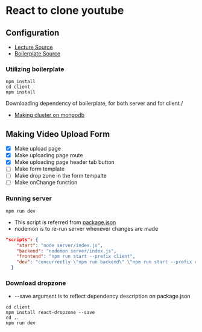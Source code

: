 # React to clone youtube

## Configuration

* [Lecture Source](https://www.youtube.com/playlist?list=PL9a7QRYt5fqnlSRu--re7N_1Ean5jFsh3)
* [Boilerplate Source](https://github.com/jaewonhimnae/boilerplate-mern-stack)

### Utilizing boilerplate

```shell
npm install
cd client
npm install
```

Downloading dependency of boilerplate, for both server and for client./

* [Making cluster on mongodb](https://docs.atlas.mongodb.com/tutorial/create-new-cluster/)

## Making Video Upload Form

* [x] Make upload page
* [x] Make uploading page route
* [x] Make uploading page header tab button
* [ ] Make form template
* [ ] Make drop zone in the form tempalte
* [ ] Make onChange function

### Running server

```shell
npm run dev
```

* This script is referred from [package.json](./package.json)
* nodemon is to re-run server whenever changes are made

```json
"scripts": {
    "start": "node server/index.js",
    "backend": "nodemon server/index.js",
    "frontend": "npm run start --prefix client",
    "dev": "concurrently \"npm run backend\" \"npm run start --prefix client\""
  }
```



### Download dropzone

* --save argument is to reflect dependency description on package.json

```shell
cd client
npm install react-dropzone --save
cd ..
npm run dev
```

